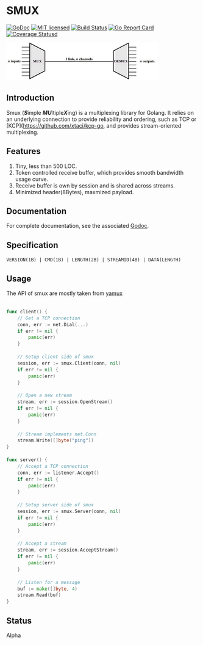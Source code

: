 # SMUX
[![GoDoc][1]][2] [![MIT licensed][3]][4] [![Build Status][5]][6] [![Go Report Card][7]][8] [![Coverage Statusd][9]][10]

<img src="mux.jpg" alt="smux" height="100px" /> 

[1]: https://godoc.org/github.com/xtaci/smux?status.svg
[2]: https://godoc.org/github.com/xtaci/smux
[3]: https://img.shields.io/badge/license-MIT-blue.svg
[4]: LICENSE
[5]: https://travis-ci.org/xtaci/smux.svg?branch=master
[6]: https://travis-ci.org/xtaci/smux
[7]: https://goreportcard.com/badge/github.com/xtaci/smux
[8]: https://goreportcard.com/report/github.com/xtaci/smux
[9]: https://codecov.io/gh/xtaci/smux/branch/master/graph/badge.svg
[10]: https://codecov.io/gh/xtaci/smux

## Introduction

Smux (***S***imple ***MU***ltiple***X***ing) is a multiplexing library for Golang. It relies on an underlying connection to provide reliability and ordering, such as TCP or [KCP](https://github.com/xtaci/kcp-go, and provides stream-oriented multiplexing.

## Features

1. Tiny, less than 500 LOC.
2. Token controlled receive buffer, which provides smooth bandwidth usage curve.
3. Receive buffer is own by session and is shared across streams.
4. Minimized header(8Bytes), maxmized payload. 

## Documentation

For complete documentation, see the associated [Godoc](https://godoc.org/github.com/xtaci/smux).

## Specification

```
VERSION(1B) | CMD(1B) | LENGTH(2B) | STREAMID(4B) | DATA(LENGTH)  
```

## Usage

The API of smux are mostly taken from [yamux](https://github.com/hashicorp/yamux)

```go

func client() {
    // Get a TCP connection
    conn, err := net.Dial(...)
    if err != nil {
        panic(err)
    }

    // Setup client side of smux
    session, err := smux.Client(conn, nil)
    if err != nil {
        panic(err)
    }

    // Open a new stream
    stream, err := session.OpenStream()
    if err != nil {
        panic(err)
    }

    // Stream implements net.Conn
    stream.Write([]byte("ping"))
}

func server() {
    // Accept a TCP connection
    conn, err := listener.Accept()
    if err != nil {
        panic(err)
    }

    // Setup server side of smux
    session, err := smux.Server(conn, nil)
    if err != nil {
        panic(err)
    }

    // Accept a stream
    stream, err := session.AcceptStream()
    if err != nil {
        panic(err)
    }

    // Listen for a message
    buf := make([]byte, 4)
    stream.Read(buf)
}

```

## Status

Alpha
